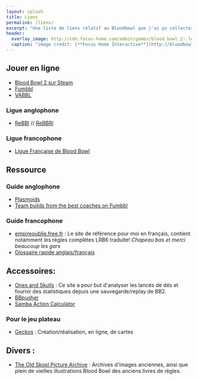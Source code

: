 ```yaml
---
layout: splash
title: Liens
permalink: /liens/
excerpt: "Une liste de liens relatif au Bloodbowl que j'ai pu collecter au grès de mes pérégrinations sur le net"
header:
  overlay_image: http://cdn.focus-home.com/admin/games/blood_bowl_2:_legendary_edition/background/home_animate.jpg
  caption: "image credit: [**Focus Home Interactive**](http://bloodbowl2-legendary.com)"
---
```

## Jouer en ligne
- [Blood Bowl 2 sur Steam](https://store.steampowered.com/app/236690/Blood_Bowl_2/)
- [Fumbbl](https://fumbbl.com)
- [VABBL](http://www.garykrockover.com/BB/index.html)

### Ligue anglophone
- [ReBBl](https://www.reddit.com/r/ReBBl/) // [ReBBRl](https://www.reddit.com/r/ReBBRL/)

### Ligue francophone
- [Ligue Française de Blood Bowl](http://www.ligue-bloodbowl.fr)

## Ressource
### Guide anglophone
- [Plasmoids](http://www.plasmoids.dk/bbowl/Bloodbowl.htm)
- [Team builds from the best coaches on Fumbbl](http://steamcommunity.com/sharedfiles/filedetails/?id=528995794)

### Guide francophone
- [empireoublie.free.fr](http://empireoublie.free.fr/tel.htm) : Le site de référence pour moi en français, contient notamment les règles complètes LRB6 traduite! *Chapeau bas et merci beaucoup les gars*
- [Glossaire rapide anglais/français](http://teamfrancebb.positifforum.com/t1118-dictionnaire-anglais-francais)

## Accessoires:
- [Ones and Skulls](http://onesandskulls.com/) : Ce site a pour but d'analyser les lancés de dés et fournir des statistiques depuis une sauvegarde/replay de BB2.
- [BBpusher](http://www.elyoukey.com/bbpusher/)
- [Samba Action Calculator](http://www.elyoukey.com/sac/)

### Pour le jeu plateau
- [Geckos](https://gulix.github.io/geckos/) : Création/réalisation, en ligne, de cartes

## Divers :
- [The Old Skool Picture Archive](https://www.thenaf.net/bborg/index2.htm) : Archives d'images anciennes, ainsi que plein de vieilles illustrations Blood Bowl des anciens livres de règles.